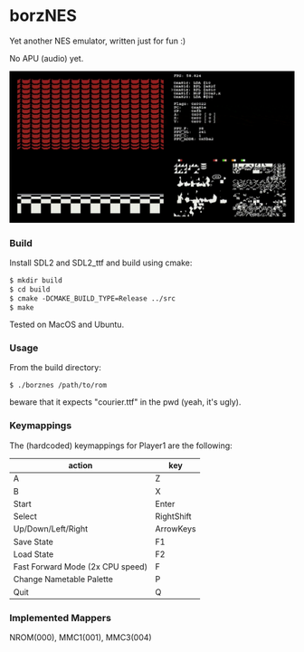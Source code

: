 # borzNES

Yet another NES emulator, written just for fun :)

No APU (audio) yet.

![screencast](img/screencast.gif)

### Build

Install SDL2 and SDL2_ttf and build using cmake:
```
$ mkdir build
$ cd build
$ cmake -DCMAKE_BUILD_TYPE=Release ../src
$ make
```

Tested on MacOS and Ubuntu.

### Usage

From the build directory:

```
$ ./borznes /path/to/rom
```

beware that it expects "courier.ttf" in the pwd (yeah, it's ugly).

### Keymappings

The (hardcoded) keymappings for Player1 are the following:

| action                           | key        |
|----------------------------------|------------|
| A                                | Z          |
| B                                | X          |
| Start                            | Enter      |
| Select                           | RightShift |
| Up/Down/Left/Right               | ArrowKeys  |
| Save State                       | F1         |
| Load State                       | F2         |
| Fast Forward Mode (2x CPU speed) | F          |
| Change Nametable Palette         | P          |
| Quit                             | Q          |

### Implemented Mappers

NROM(000), MMC1(001), MMC3(004)
